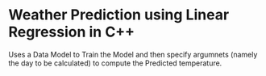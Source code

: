 # Weather Prediction using Linear Regression in C++
Uses a Data Model to Train the Model and then specify argumnets (namely the day to be calculated) to compute the Predicted temperature.
